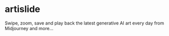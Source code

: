# artislide
Swipe, zoom, save and play back the latest generative AI art every day from Midjourney and more...
